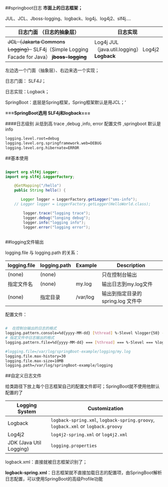 ##springboot日志
**市面上的日志框架；**

JUL、JCL、Jboss-logging、logback、log4j、log4j2、slf4j....

| 日志门面  （日志的抽象层）                           | 日志实现                                     |
| ---------------------------------------- | ---------------------------------------- |
| ~~JCL（Jakarta  Commons Logging）~~    SLF4j（Simple  Logging Facade for Java）    **~~jboss-logging~~** | Log4j  JUL（java.util.logging）  Log4j2  **Logback** |

左边选一个门面（抽象层）、右边来选一个实现；

日志门面：  SLF4J；

日志实现：Logback；

SpringBoot：底层是Spring框架，Spring框架默认是用JCL；‘

**===SpringBoot选用 SLF4j和logback===**

####日志级别
从低到高 trace ,debug ,info, error 
配置文件 ,springboot 默认是 info
```bash
logging.level.root=debug
logging.level.org.springframework.web=DEBUG
logging.level.org.hibernate=ERROR
```

##基本使用
```java

import org.slf4j.Logger;
import org.slf4j.LoggerFactory;

    @GetMapping("/hello")
    public String hello() {

       Logger logger = LoggerFactory.getLogger("sms-info");
    // Logger logger = LoggerFactory.getLogger(HelloWorld.class);

        logger.trace("logging trace");
        logger.debug("longing debug");
        logger.info("logging info");
        logger.error("logging error");
         
```

##logging文件输出

logging.file 与 logging.path 的关系：

| logging.file | logging.path | Example  | Description             |
| ------------ | ------------ | -------- | ----------------------- |
| (none)       | (none)       |          | 只在控制台输出                 |
| 指定文件名        | (none)       | my.log   | 输出日志到my.log文件           |
| (none)       | 指定目录         | /var/log | 输出到指定目录的 spring.log 文件中 |

配置文件：
```bash

#  在控制台输出的日志的格式
logging.pattern.console=%d{yyyy-MM-dd} [%thread] %-5level %logger{50} - %msg%n
# 指定文件中日志输出的格式
logging.pattern.file=%d{yyyy-MM-dd} === [%thread] === %-5level === %logger{50} ==== %msg%n

#logging.file=/var/log/springBoot-example/logging/my.log
logging.file.max-history=30
logging.file.max-size=10MB
logging.path=/var/log/springBoot-example/logging

```

##自定义日志文件

给类路径下放上每个日志框架自己的配置文件即可；SpringBoot就不使用他默认配置的了

| Logging System          | Customization                            |
| ----------------------- | ---------------------------------------- |
| Logback                 | `logback-spring.xml`, `logback-spring.groovy`, `logback.xml` or `logback.groovy` |
| Log4j2                  | `log4j2-spring.xml` or `log4j2.xml`      |
| JDK (Java Util Logging) | `logging.properties`                     |

logback.xml：直接就被日志框架识别了；

**logback-spring.xml**：日志框架就不直接加载日志的配置项，由SpringBoot解析日志配置，可以使用SpringBoot的高级Profile功能


